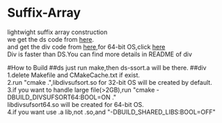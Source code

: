 Suffix-Array
============

lightwight suffix array construction  
we get the ds code from [here](http://math.cmu.edu/~lleung/project/Alfy_1.5/ExternSrc).  
and get the div code from [here](https://code.google.com/p/libdivsufsort/downloads/list?q=label:Featured),for 64-bit OS,click [here](https://code.google.com/p/libdivsufsort/issues/detail?id=1)  
Div is faster than DS.You can find more details in README of div

#How to Build 
##ds
just run make,then ds-ssort.a will be there.
##div
1.delete Makefile and CMakeCache.txt if exist.  
2.run "cmake .",libdivsufsort.so for 32-bit OS will be created by default.  
3.if you want to handle large file(>2GB),run "cmake -DBUILD_DIVSUFSORT64:BOOL=ON ."  
  libdivsufsort64.so will be created for 64-bit OS.  
4.if you want use .a lib,not .so,and "-DBUILD_SHARED_LIBS:BOOL=OFF"  

